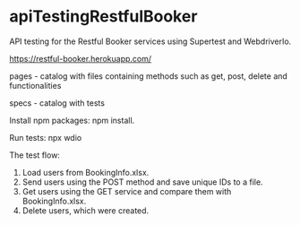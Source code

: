 # apiTestingRestfulBooker
API testing for the Restful Booker services using Supertest and WebdriverIo.

https://restful-booker.herokuapp.com/


pages - catalog with files containing methods such as get, post, delete and functionalities

specs - catalog with tests


Install npm packages: npm install.

Run tests: npx wdio


The test flow:

1. Load users from BookingInfo.xlsx.
2. Send users using the POST method and save unique IDs to a file.
3. Get users using the GET service and compare them with BookingInfo.xlsx.
4. Delete users, which were created.
